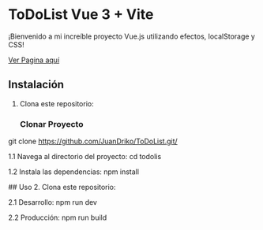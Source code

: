 # ToDoList Vue 3 + Vite

¡Bienvenido a mi increíble proyecto Vue.js utilizando efectos, localStorage y CSS! 

<a href='https://github.com/JuanDriko/ToDoList.git/'>Ver Pagina aquí </a>

## Instalación

1. Clona este repositorio:

   <h3>Clonar Proyecto </h3>
  
  git clone https://github.com/JuanDriko/ToDoList.git/

   <p>
   1.1 Navega al directorio del proyecto:
   cd todolis
   
   1.2 Instala las dependencias:
   npm install   
 </p>
 ## Uso
2. Clona este repositorio:

   <p> 
   2.1 Desarrollo:
   npm run dev
   
   2.2 Producción:
   npm run build
</p>

